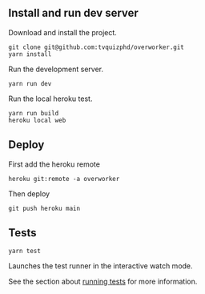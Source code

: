 ## Install and run dev server

Download and install the project.
```
git clone git@github.com:tvquizphd/overworker.git
yarn install
```

Run the development server.
```
yarn run dev
```

Run the local heroku test.
```
yarn run build
heroku local web
```

## Deploy

First add the heroku remote
```
heroku git:remote -a overworker
```

Then deploy
```
git push heroku main
```

## Tests

```
yarn test
```

Launches the test runner in the interactive watch mode.


See the section about [running tests](https://facebook.github.io/create-react-app/docs/running-tests) for more information.
